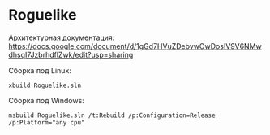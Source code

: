 # Roguelike

Архитектурная документация:
https://docs.google.com/document/d/1gGd7HVuZDebvwOwDosIV9V6NMwdhsqI7JzbrhdflZwk/edit?usp=sharing

Сборка под Linux:
```
xbuild Roguelike.sln
```

Сборка под Windows:
```
msbuild Roguelike.sln /t:Rebuild /p:Configuration=Release /p:Platform="any cpu"
```

